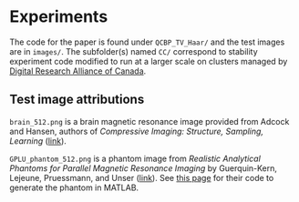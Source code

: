 # Experiments

The code for the paper is found under `QCBP_TV_Haar/` and the test images are in `images/`. The subfolder(s) named `CC/` correspond to stability experiment code modified to run at a larger scale on clusters managed by [Digital Research Alliance of Canada](https://alliancecan.ca/en/services/advanced-research-computing).


## Test image attributions

`brain_512.png` is a brain magnetic resonance image provided from Adcock and Hansen, authors of *Compressive Imaging: Structure, Sampling, Learning* ([link](https://doi.org/10.1017/9781108377447)).

`GPLU_phantom_512.png` is a phantom image from *Realistic Analytical Phantoms for Parallel Magnetic Resonance Imaging* by Guerquin-Kern, Lejeune, Pruessmann, and Unser ([link](https://doi.org/10.1109/TMI.2011.2174158)). See [this page](http://bigwww.epfl.ch/algorithms/mriphantom/) for their code to generate the phantom in MATLAB.
